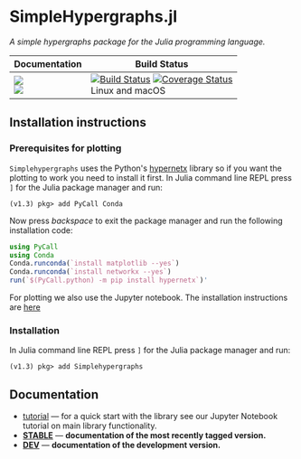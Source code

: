 # SimpleHypergraphs.jl

*A simple hypergraphs package for the Julia programming language.*

| **Documentation** | **Build Status** |
|---------------|--------------|
|[![][docs-stable-img]][docs-stable-url] <br/> [![][docs-latest-img]][docs-dev-url] | [![Build Status][travis-img]][travis-url]  [![Coverage Status][codecov-img]][codecov-url] <br/> Linux and macOS |


## Installation instructions
### Prerequisites for plotting
`Simplehypergraphs` uses the Python's [hypernetx](https://github.com/pnnl/HyperNetX) library so if you want the plotting to work you need to install it first. In Julia command line REPL press `]` for the Julia package manager and run:
```
(v1.3) pkg> add PyCall Conda
```
Now press *backspace* to exit the package manager and run the following installation code:
```julia
using PyCall
using Conda
Conda.runconda(`install matplotlib --yes`)
Conda.runconda(`install networkx --yes`)
run(`$(PyCall.python) -m pip install hypernetx`)'
```
For plotting we also use the Jupyter notebook. The installation instructions are [here](https://github.com/JuliaLang/IJulia.jl#installation)
### Installation
In Julia command line REPL press `]` for the Julia package manager and run:
```
(v1.3) pkg> add Simplehypergraphs
```
## Documentation

- [tutorial](https://nbviewer.jupyter.org/github/pszufe/SimpleHypergraphs.jl/blob/master/examples/basics/Basics.ipynb) &mdash; for a quick start with the library see our Jupyter Notebook tutorial on main library functionality.
- [**STABLE**][docs-stable-url] &mdash; **documentation of the most recently tagged version.**
- [**DEV**][docs-dev-url] &mdash; **documentation of the development version.**

[docs-latest-img]: https://img.shields.io/badge/docs-latest-blue.svg
[docs-stable-img]: https://img.shields.io/badge/docs-stable-blue.svg
[docs-dev-url]: https://pszufe.github.io/SimpleHypergraphs.jl/dev
[docs-stable-url]: https://pszufe.github.io/SimpleHypergraphs.jl/stable

[travis-img]: https://travis-ci.org/pszufe/SimpleHypergraphs.jl.svg?branch=master
[travis-url]: https://travis-ci.org/pszufe/SimpleHypergraphs.jl

[codecov-img]: https://coveralls.io/repos/github/pszufe/SimpleHypergraphs.jl/badge.svg?branch=master
[codecov-url]: https://coveralls.io/github/pszufe/SimpleHypergraphs.jl?branch=master
